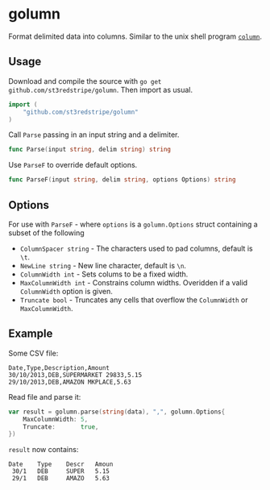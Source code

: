 # golumn

Format delimited data into columns. Similar to the unix shell program [`column`](http://linux.about.com/library/cmd/blcmdl1_column.htm).

## Usage

Download and compile the source with `go get github.com/st3redstripe/golumn`. Then import as usual.

```go
import (
	"github.com/st3redstripe/golumn"
)
```

Call `Parse` passing in an input string and a delimiter.

```go
func Parse(input string, delim string) string
```

Use `ParseF` to override default options.

```go
func ParseF(input string, delim string, options Options) string
```

## Options

For use with `ParseF` - where `options` is a `golumn.Options` struct containing a subset of the following

* `ColumnSpacer string` - The characters used to pad columns, default is `\t`.
* `NewLine string` - New line character, default is `\n`.
* `ColumnWidth int` - Sets colums to be a fixed width.
* `MaxColumnWidth int` - Constrains column widths. Overidden if a valid `ColumnWidth` option is given.
* `Truncate bool` - Truncates any cells that overflow the `ColumnWidth` or `MaxColumnWidth`.

## Example

Some CSV file:
```
Date,Type,Description,Amount
30/10/2013,DEB,SUPERMARKET 29833,5.15
29/10/2013,DEB,AMAZON MKPLACE,5.63
```
Read file and parse it:
```go
var result = golumn.parse(string(data), ",", golumn.Options{
	MaxColumnWidth: 5,
	Truncate:       true,
})
```
`result` now contains:
```
Date 	Type	Descr	Amoun
 30/1	DEB 	SUPER	5.15 
 29/1	DEB 	AMAZO	5.63 
```
